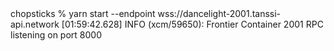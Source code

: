 <div id="termynal" data-termynal>
  <span data-ty="input"><span class="file-path"></span>
    chopsticks % yarn start --endpoint wss://dancelight-2001.tanssi-api.network
  </span>
  <span data-ty>
    [01:59:42.628] INFO (xcm/59650): Frontier Container 2001 RPC listening on port 8000
  </span>
</div>
